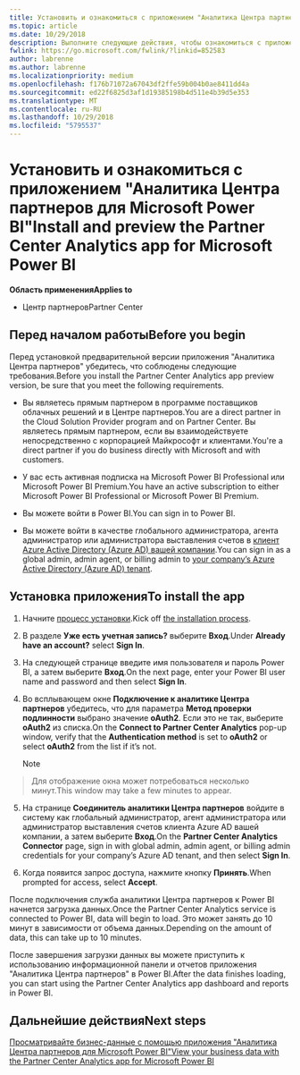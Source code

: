 ```yaml
---
title: Установить и ознакомиться с приложением "Аналитика Центра партнеров для Microsoft Power BI" | Центр партнеров
ms.topic: article
ms.date: 10/29/2018
description: Выполните следующие действия, чтобы ознакомиться с приложением "Аналитика Центра партнеров для Power BI" (для прямых партнеров в программе CSP).
fwlink: https://go.microsoft.com/fwlink/?linkid=852583
author: labrenne
ms.author: labrenne
ms.localizationpriority: medium
ms.openlocfilehash: f176b71072a67043df2ffe59b004b0ae8411dd4a
ms.sourcegitcommit: ed22f6825d3af1d19385198b4d511e4b39d5e353
ms.translationtype: MT
ms.contentlocale: ru-RU
ms.lasthandoff: 10/29/2018
ms.locfileid: "5795537"
---
```

# <a name="install-and-preview-the-partner-center-analytics-app-for-microsoft-power-bi"></a><span data-ttu-id="8e97f-103">Установить и ознакомиться с приложением "Аналитика Центра партнеров для Microsoft Power BI"</span><span class="sxs-lookup"><span data-stu-id="8e97f-103">Install and preview the Partner Center Analytics app for Microsoft Power BI</span></span>

**<span data-ttu-id="8e97f-104">Область применения</span><span class="sxs-lookup"><span data-stu-id="8e97f-104">Applies to</span></span>**

-   <span data-ttu-id="8e97f-105">Центр партнеров</span><span class="sxs-lookup"><span data-stu-id="8e97f-105">Partner Center</span></span>

## <a name="before-you-begin"></a><span data-ttu-id="8e97f-106">Перед началом работы</span><span class="sxs-lookup"><span data-stu-id="8e97f-106">Before you begin</span></span>

<span data-ttu-id="8e97f-107">Перед установкой предварительной версии приложения "Аналитика Центра партнеров" убедитесь, что соблюдены следующие требования.</span><span class="sxs-lookup"><span data-stu-id="8e97f-107">Before you install the Partner Center Analytics app preview version, be sure that you meet the following requirements.</span></span>

-   <span data-ttu-id="8e97f-108">Вы являетесь прямым партнером в программе поставщиков облачных решений и в Центре партнеров.</span><span class="sxs-lookup"><span data-stu-id="8e97f-108">You are a direct partner in the Cloud Solution Provider program and on Partner Center.</span></span> <span data-ttu-id="8e97f-109">Вы являетесь прямым партнером, если вы взаимодействуете непосредственно с корпорацией Майкрософт и клиентами.</span><span class="sxs-lookup"><span data-stu-id="8e97f-109">You're a direct partner if you do business directly with Microsoft and with customers.</span></span>

-   <span data-ttu-id="8e97f-110">У вас есть активная подписка на Microsoft Power BI Professional или Microsoft Power BI Premium.</span><span class="sxs-lookup"><span data-stu-id="8e97f-110">You have an active subscription to either Microsoft Power BI Professional or Microsoft Power BI Premium.</span></span>

-   <span data-ttu-id="8e97f-111">Вы можете войти в Power BI.</span><span class="sxs-lookup"><span data-stu-id="8e97f-111">You can sign in to Power BI.</span></span>

-   <span data-ttu-id="8e97f-112">Вы можете войти в качестве глобального администратора, агента администратор или администратора выставления счетов в [клиент Azure Active Directory (Azure AD) вашей компании](azure-active-directory-tenants-and-partner-center.md).</span><span class="sxs-lookup"><span data-stu-id="8e97f-112">You can sign in as a global admin, admin agent, or billing admin to [your company’s Azure Active Directory (Azure AD) tenant](azure-active-directory-tenants-and-partner-center.md).</span></span>

## <a name="to-install-the-app"></a><span data-ttu-id="8e97f-113">Установка приложения</span><span class="sxs-lookup"><span data-stu-id="8e97f-113">To install the app</span></span>

1. <span data-ttu-id="8e97f-114">Начните [процесс установки](https://app.powerbi.com/getdata/services/partneranalytics?cpcode=PartnerCenterAnalytics&getDataForceConnect=true&alwaysPromptForContentProviderCreds=true).</span><span class="sxs-lookup"><span data-stu-id="8e97f-114">Kick off [the installation process](https://app.powerbi.com/getdata/services/partneranalytics?cpcode=PartnerCenterAnalytics&getDataForceConnect=true&alwaysPromptForContentProviderCreds=true).</span></span>

2. <span data-ttu-id="8e97f-115">В разделе **Уже есть учетная запись?** выберите **Вход**.</span><span class="sxs-lookup"><span data-stu-id="8e97f-115">Under **Already have an account?** select **Sign In**.</span></span> 

3.  <span data-ttu-id="8e97f-116">На следующей странице введите имя пользователя и пароль Power BI, а затем выберите **Вход**.</span><span class="sxs-lookup"><span data-stu-id="8e97f-116">On the next page, enter your Power BI user name and password and then select **Sign In**.</span></span> 

4.  <span data-ttu-id="8e97f-117">Во всплывающем окне **Подключение к аналитике Центра партнеров** убедитесь, что для параметра **Метод проверки подлинности** выбрано значение **oAuth2**. Если это не так, выберите **oAuth2** из списка.</span><span class="sxs-lookup"><span data-stu-id="8e97f-117">On the **Connect to Partner Center Analytics** pop-up window, verify that the **Authentication method** is set to **oAuth2** or select **oAuth2** from the list if it’s not.</span></span> 

    > [!NOTE]  
>  <span data-ttu-id="8e97f-118">Для отображение окна может потребоваться несколько минут.</span><span class="sxs-lookup"><span data-stu-id="8e97f-118">This window may take a few minutes to appear.</span></span>

5.  <span data-ttu-id="8e97f-119">На странице **Соединитель аналитики Центра партнеров** войдите в систему как глобальный администратор, агент администратора или администратор выставления счетов клиента Azure AD вашей компании, а затем выберите **Вход**.</span><span class="sxs-lookup"><span data-stu-id="8e97f-119">On the **Partner Center Analytics Connector** page, sign in with global admin, admin agent, or billing admin credentials for your company’s Azure AD tenant, and then select **Sign In**.</span></span>
 
6.  <span data-ttu-id="8e97f-120">Когда появится запрос доступа, нажмите кнопку **Принять**.</span><span class="sxs-lookup"><span data-stu-id="8e97f-120">When prompted for access, select **Accept**.</span></span> 

<span data-ttu-id="8e97f-121">После подключения служба аналитики Центра партнеров к Power BI начнется загрузка данных.</span><span class="sxs-lookup"><span data-stu-id="8e97f-121">Once the Partner Center Analytics service is connected to Power BI, data will begin to load.</span></span> <span data-ttu-id="8e97f-122">Это может занять до 10 минут в зависимости от объема данных.</span><span class="sxs-lookup"><span data-stu-id="8e97f-122">Depending on the amount of data, this can take up to 10 minutes.</span></span> 

<span data-ttu-id="8e97f-123">После завершения загрузки данных вы можете приступить к использованию информационной панели и отчетов приложения "Аналитика Центра партнеров" в Power BI.</span><span class="sxs-lookup"><span data-stu-id="8e97f-123">After the data finishes loading, you can start using the Partner Center Analytics app dashboard and reports in Power BI.</span></span>

## <a name="next-steps"></a><span data-ttu-id="8e97f-124">Дальнейшие действия</span><span class="sxs-lookup"><span data-stu-id="8e97f-124">Next steps</span></span>

[<span data-ttu-id="8e97f-125">Просматривайте бизнес-данные с помощью приложения "Аналитика Центра партнеров для Microsoft Power BI"</span><span class="sxs-lookup"><span data-stu-id="8e97f-125">View your business data with the Partner Center Analytics app for Microsoft Power BI</span></span>](power-bi-app-for-direct-partners-use.md)
